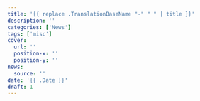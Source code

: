 ```yaml
---
title: '{{ replace .TranslationBaseName "-" " " | title }}'
description: ''
categories: ['News']
tags: ['misc']
cover:
  url: ''
  position-x: ''
  position-y: ''
news:
  source: ''
date: '{{ .Date }}'
draft: 1
---
```

